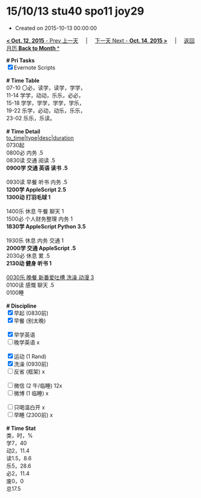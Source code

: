 # 15/10/13 stu40 spo11 joy29

- Created on 2015-10-13 00:00:00

[**< Oct. 12, 2015** - Prev 上一天](/lifelogs/2015/10/d12.md) &nbsp; &nbsp; | &nbsp; &nbsp; [下一天 Next - **Oct. 14, 2015 >**](/lifelogs/2015/10/d14.md) &nbsp; &nbsp; |  &nbsp; &nbsp; [返回月历 **Back to Month ^**](/lifelogs/2015/10/index.md)
<br/><div><strong># Pri Tasks</strong></div><div><input checked="true" type="checkbox"/>Evernote Scripts</div><div><br/></div><div><b># Time Table</b></div><div>07-10 〇必，读学，读学，学学，</div><div>11-14 学学，动动，乐乐，必必，</div><div>15-18 学学，学学，学学，学乐，</div><div>19-22 乐学，必动，动乐，乐乐，</div><div>23-02 乐乐，乐读。</div><div><br/></div><div><b># Time Detail</b></div><div><u>to_time|type|desc|duration</u></div><div>0730起</div><div>0800必 内务 .5</div><div>0830读 交通 阅读 .5</div><div><b>0900学 交通 英语 读书 .5</b></div><div><b><br/></b></div><div>0930读 早餐 听书 内务 .5</div><div><strong>1200学 AppleScript 2.5</strong></div><div><strong>1300动 打羽毛球 1</strong></div><div><br/></div><div>1400乐 休息 午餐 聊天 1</div><div>1500必 个人财务整理 内务 1</div><div><strong>1830学 AppleScript Python 3.5</strong></div><div><strong><br/></strong></div><div>1930乐 休息 内务 交通 1</div><div><b>2000学 交通 AppleScript .5</b></div><div>2030必 休息 累 .5</div><div><b>2130动 健身 听书 1</b></div><div><b><br/></b></div><div><u>0030乐 晚餐 新番爱吐槽 洗澡 动漫 3</u></div><div>0100读 感慨 聊天 .5</div><div>0100睡</div><div><br/></div><div><b># Discipline</b></div><div><input checked="true" type="checkbox"/>早起 (0830前) </div><div><input checked="true" type="checkbox"/>早餐 (别太晚) </div><div><br/></div><div><input checked="true" type="checkbox"/>早学英语 </div><div><input type="checkbox"/>晚学英语 x</div><div><br/></div><div><input checked="true" type="checkbox"/>运动 (1 Rand) </div><div><input checked="true" type="checkbox"/>洗澡 (0930前) </div><div><input type="checkbox"/>反省 (框架) x</div><div><br/></div><div><input type="checkbox"/>微信 (2 午/临睡) 12x</div><div><input type="checkbox"/>微博 (1 临睡) x</div><div><br/></div><div><input type="checkbox"/>只喝温白开 x</div><div><input type="checkbox"/>早睡 (2300前) x</div><div><br/></div><div><b># Time Stat</b></div><div>类，时，%<br clear="none"/>学7，40<br clear="none"/>动2，11.4<br clear="none"/>读1.5，8.6<br clear="none"/>乐5，28.6<br clear="none"/>必2，11.4<br clear="none"/>废0，0</div><div>总17.5</div><div><br/></div><div><br/></div>
